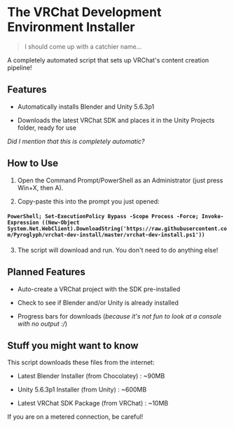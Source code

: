 # The VRChat Development Environment Installer
> I should come up with a catchier name...

A completely automated script that sets up VRChat's content creation pipeline!

## Features
- Automatically installs Blender and Unity 5.6.3p1

- Downloads the latest VRChat SDK and places it in the Unity Projects folder, ready for use

_Did I mention that this is completely automatic?_

## How to Use
1. Open the Command Prompt/PowerShell as an Administrator (just press Win+X, then A).

2. Copy-paste this into the prompt you just opened:

#### `PowerShell; Set-ExecutionPolicy Bypass -Scope Process -Force; Invoke-Expression ((New-Object System.Net.WebClient).DownloadString('https://raw.githubusercontent.com/Pyroglyph/vrchat-dev-install/master/vrchat-dev-install.ps1'))`

3. The script will download and run. You don't need to do anything else!

## Planned Features

- Auto-create a VRChat project with the SDK pre-installed

- Check to see if Blender and/or Unity is already installed

- Progress bars for downloads (_because it's not fun to look at a console with no output :/_)

## Stuff you might want to know

This script downloads these files from the internet:

- Latest Blender Installer (from Chocolatey) : ~90MB

- Unity 5.6.3p1 Installer (from Unity) : ~600MB

- Latest VRChat SDK Package (from VRChat) : ~10MB

If you are on a metered connection, be careful!
